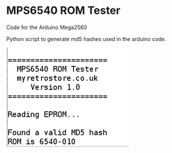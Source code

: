 # MPS6540 ROM Tester

Code for the Arduino Mega2560

Python script to generate md5 hashes used in the arduino code.

![Serial Output](https://github.com/MyRetroStore/MPS6540-ROM-Tester/blob/main/software/serial-output.png?raw=true)
